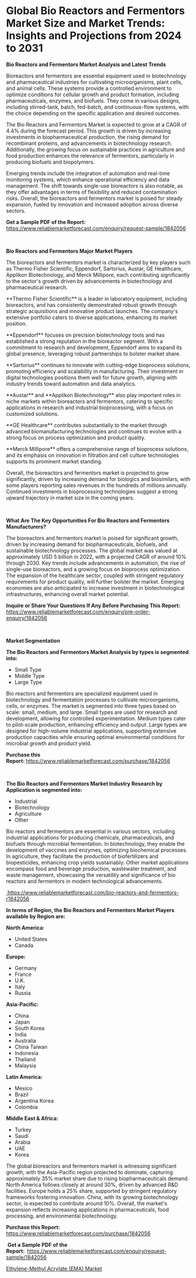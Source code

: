 <p><h1>Global Bio Reactors and Fermentors Market Size and Market Trends: Insights and Projections from 2024 to 2031</h1></p><p><strong>Bio Reactors and Fermentors Market Analysis and Latest Trends</strong></p>
<p><p>Bioreactors and fermentors are essential equipment used in biotechnology and pharmaceutical industries for cultivating microorganisms, plant cells, and animal cells. These systems provide a controlled environment to optimize conditions for cellular growth and product formation, including pharmaceuticals, enzymes, and biofuels. They come in various designs, including stirred-tank, batch, fed-batch, and continuous-flow systems, with the choice depending on the specific application and desired outcomes.</p><p>The Bio Reactors and Fermentors Market is expected to grow at a CAGR of 4.4% during the forecast period. This growth is driven by increasing investments in biopharmaceutical production, the rising demand for recombinant proteins, and advancements in biotechnology research. Additionally, the growing focus on sustainable practices in agriculture and food production enhances the relevance of fermentors, particularly in producing biofuels and biopolymers. </p><p>Emerging trends include the integration of automation and real-time monitoring systems, which enhance operational efficiency and data management. The shift towards single-use bioreactors is also notable, as they offer advantages in terms of flexibility and reduced contamination risks. Overall, the bioreactors and fermentors market is poised for steady expansion, fueled by innovation and increased adoption across diverse sectors.</p></p>
<p><strong>Get a Sample PDF of the Report:&nbsp;</strong> <a href="https://www.reliablemarketforecast.com/enquiry/request-sample/1842056?utm_campaign=1885&utm_medium=2&utm_source=Github&utm_content=ia&utm_term=31122024&utm_id=bio-reactors-and-fermentors">https://www.reliablemarketforecast.com/enquiry/request-sample/1842056</a></p>
<p>&nbsp;</p>
<p><strong>Bio Reactors and Fermentors Major Market Players</strong></p>
<p><p>The bioreactors and fermentors market is characterized by key players such as Thermo Fisher Scientific, Eppendorf, Sartorius, Austar, GE Healthcare, Applikon Biotechnology, and Merck Millipore, each contributing significantly to the sector's growth driven by advancements in biotechnology and pharmaceutical research.</p><p>**Thermo Fisher Scientific** is a leader in laboratory equipment, including bioreactors, and has consistently demonstrated robust growth through strategic acquisitions and innovative product launches. The company's extensive portfolio caters to diverse applications, enhancing its market position.</p><p>**Eppendorf** focuses on precision biotechnology tools and has established a strong reputation in the bioreactor segment. With a commitment to research and development, Eppendorf aims to expand its global presence, leveraging robust partnerships to bolster market share.</p><p>**Sartorius** continues to innovate with cutting-edge bioprocess solutions, promoting efficiency and scalability in manufacturing. Their investment in digital technologies positions them well for future growth, aligning with industry trends toward automation and data analytics.</p><p>**Austar** and **Applikon Biotechnology** also play important roles in niche markets within bioreactors and fermentors, catering to specific applications in research and industrial bioprocessing, with a focus on customized solutions.</p><p>**GE Healthcare** contributes substantially to the market through advanced biomanufacturing technologies and continues to evolve with a strong focus on process optimization and product quality.</p><p>**Merck Millipore** offers a comprehensive range of bioprocess solutions, and its emphasis on innovation in filtration and cell culture technologies supports its prominent market standing.</p><p>Overall, the bioreactors and fermentors market is projected to grow significantly, driven by increasing demand for biologics and biosimilars, with some players reporting sales revenues in the hundreds of millions annually. Continued investments in bioprocessing technologies suggest a strong upward trajectory in market size in the coming years.</p></p>
<p>&nbsp;</p>
<p><strong>What Are The Key Opportunities For Bio Reactors and Fermentors Manufacturers?</strong></p>
<p><p>The bioreactors and fermentors market is poised for significant growth, driven by increasing demand for biopharmaceuticals, biofuels, and sustainable biotechnology processes. The global market was valued at approximately USD 5 billion in 2022, with a projected CAGR of around 10% through 2030. Key trends include advancements in automation, the rise of single-use bioreactors, and a growing focus on bioprocess optimization. The expansion of the healthcare sector, coupled with stringent regulatory requirements for product quality, will further bolster the market. Emerging economies are also anticipated to increase investment in biotechnological infrastructures, enhancing overall market potential.</p></p>
<p><strong>Inquire or Share Your Questions If Any Before Purchasing This Report:</strong> <a href="https://www.reliablemarketforecast.com/enquiry/pre-order-enquiry/1842056?utm_campaign=1885&utm_medium=2&utm_source=Github&utm_content=ia&utm_term=31122024&utm_id=bio-reactors-and-fermentors">https://www.reliablemarketforecast.com/enquiry/pre-order-enquiry/1842056</a></p>
<p>&nbsp;</p>
<p><strong>Market Segmentation</strong></p>
<p><strong>The Bio Reactors and Fermentors Market Analysis by types is segmented into:</strong></p>
<p><ul><li>Small Type</li><li>Middle Type</li><li>Large Type</li></ul></p>
<p><p>Bio reactors and fermentors are specialized equipment used in biotechnology and fermentation processes to cultivate microorganisms, cells, or enzymes. The market is segmented into three types based on scale: small, medium, and large. Small types are used for research and development, allowing for controlled experimentation. Medium types cater to pilot-scale production, enhancing efficiency and output. Large types are designed for high-volume industrial applications, supporting extensive production capacities while ensuring optimal environmental conditions for microbial growth and product yield.</p></p>
<p><strong>Purchase this Report:&nbsp;</strong><a href="https://www.reliablemarketforecast.com/purchase/1842056?utm_campaign=1885&utm_medium=2&utm_source=Github&utm_content=ia&utm_term=31122024&utm_id=bio-reactors-and-fermentors">https://www.reliablemarketforecast.com/purchase/1842056</a></p>
<p>&nbsp;</p>
<p><strong>The Bio Reactors and Fermentors Market Industry Research by Application is segmented into:</strong></p>
<p><ul><li>Industrial</li><li>Biotechnology</li><li>Agriculture</li><li>Other</li></ul></p>
<p><p>Bio reactors and fermentors are essential in various sectors, including industrial applications for producing chemicals, pharmaceuticals, and biofuels through microbial fermentation. In biotechnology, they enable the development of vaccines and enzymes, optimizing biochemical processes. In agriculture, they facilitate the production of biofertilizers and biopesticides, enhancing crop yields sustainably. Other market applications encompass food and beverage production, wastewater treatment, and waste management, showcasing the versatility and significance of bio reactors and fermentors in modern technological advancements.</p></p>
<p><a href="https://www.reliablemarketforecast.com/bio-reactors-and-fermentors-r1842056?utm_campaign=1885&utm_medium=2&utm_source=Github&utm_content=ia&utm_term=31122024&utm_id=bio-reactors-and-fermentors">&nbsp;https://www.reliablemarketforecast.com/bio-reactors-and-fermentors-r1842056</a></p>
<p><strong>In terms of Region, the Bio Reactors and Fermentors Market Players available by Region are:</strong></p>
<p>
    <p> <strong> North America: </strong>
        <ul>
            <li>United States</li>
            <li>Canada</li>
        </ul>
        </p> 
    <p> <strong> Europe: </strong>
        <ul>
            <li>Germany</li>
            <li>France</li>
            <li>U.K.</li>
            <li>Italy</li>
            <li>Russia</li>
        </ul>
        </p> 
    <p> <strong> Asia-Pacific: </strong>
        <ul>
            <li>China</li>
            <li>Japan</li>
            <li>South Korea</li>
            <li>India</li>
            <li>Australia</li>
            <li>China Taiwan</li>
            <li>Indonesia</li>
            <li>Thailand</li>
            <li>Malaysia</li>
        </ul>
        </p> 
    <p> <strong> Latin America: </strong>
        <ul>
            <li>Mexico</li>
            <li>Brazil</li>
            <li>Argentina Korea</li>
            <li>Colombia</li>
        </ul>
        </p> 
    <p> <strong> Middle East & Africa: </strong>
        <ul>
            <li>Turkey</li>
            <li>Saudi</li>
            <li>Arabia</li>
            <li>UAE</li>
            <li>Korea</li>
        </ul>
    </p>
    </p>
<p><p>The global bioreactors and fermentors market is witnessing significant growth, with the Asia-Pacific region projected to dominate, capturing approximately 35% market share due to rising biopharmaceuticals demand. North America follows closely at around 30%, driven by advanced R&D facilities. Europe holds a 25% share, supported by stringent regulatory frameworks fostering innovation. China, with its growing biotechnology sector, is expected to contribute around 10%. Overall, the market's expansion reflects increasing applications in pharmaceuticals, food processing, and environmental biotechnology.</p></p>
<p><strong>Purchase this Report: </strong><a href="https://www.reliablemarketforecast.com/purchase/1842056?utm_campaign=1885&utm_medium=2&utm_source=Github&utm_content=ia&utm_term=31122024&utm_id=bio-reactors-and-fermentors">https://www.reliablemarketforecast.com/purchase/1842056</a></p>
<p>&nbsp;<strong>Get a Sample PDF of the Report:&nbsp;&nbsp;</strong><a href="https://www.reliablemarketforecast.com/enquiry/request-sample/1842056?utm_campaign=1885&utm_medium=2&utm_source=Github&utm_content=ia&utm_term=31122024&utm_id=bio-reactors-and-fermentors">https://www.reliablemarketforecast.com/enquiry/request-sample/1842056</a></p>
<p><strong></strong></p>
<p><p><a href="https://github.com/sofayahoo2023/Market-Research-Report-List-6/blob/main/ethylene-methyl-acrylate-ema-market.md?utm_campaign=1885&utm_medium=2&utm_source=Github&utm_content=ia&utm_term=31122024&utm_id=bio-reactors-and-fermentors">Ethylene-Methyl Acrylate (EMA) Market</a></p></p>